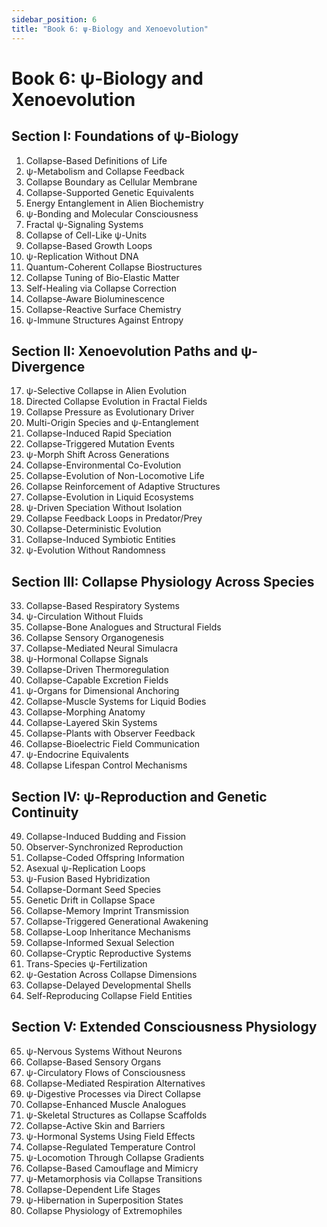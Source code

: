```yaml
---
sidebar_position: 6
title: "Book 6: ψ-Biology and Xenoevolution"
---
```


# Book 6: ψ-Biology and Xenoevolution

## Section I: Foundations of ψ-Biology

1. Collapse-Based Definitions of Life
2. ψ-Metabolism and Collapse Feedback
3. Collapse Boundary as Cellular Membrane
4. Collapse-Supported Genetic Equivalents
5. Energy Entanglement in Alien Biochemistry
6. ψ-Bonding and Molecular Consciousness
7. Fractal ψ-Signaling Systems
8. Collapse of Cell-Like ψ-Units
9. Collapse-Based Growth Loops
10. ψ-Replication Without DNA
11. Quantum-Coherent Collapse Biostructures
12. Collapse Tuning of Bio-Elastic Matter
13. Self-Healing via Collapse Correction
14. Collapse-Aware Bioluminescence
15. Collapse-Reactive Surface Chemistry
16. ψ-Immune Structures Against Entropy

## Section II: Xenoevolution Paths and ψ-Divergence

17. ψ-Selective Collapse in Alien Evolution
18. Directed Collapse Evolution in Fractal Fields
19. Collapse Pressure as Evolutionary Driver
20. Multi-Origin Species and ψ-Entanglement
21. Collapse-Induced Rapid Speciation
22. Collapse-Triggered Mutation Events
23. ψ-Morph Shift Across Generations
24. Collapse-Environmental Co-Evolution
25. Collapse-Evolution of Non-Locomotive Life
26. Collapse Reinforcement of Adaptive Structures
27. Collapse-Evolution in Liquid Ecosystems
28. ψ-Driven Speciation Without Isolation
29. Collapse Feedback Loops in Predator/Prey
30. Collapse-Deterministic Evolution
31. Collapse-Induced Symbiotic Entities
32. ψ-Evolution Without Randomness

## Section III: Collapse Physiology Across Species

33. Collapse-Based Respiratory Systems
34. ψ-Circulation Without Fluids
35. Collapse-Bone Analogues and Structural Fields
36. Collapse Sensory Organogenesis
37. Collapse-Mediated Neural Simulacra
38. ψ-Hormonal Collapse Signals
39. Collapse-Driven Thermoregulation
40. Collapse-Capable Excretion Fields
41. ψ-Organs for Dimensional Anchoring
42. Collapse-Muscle Systems for Liquid Bodies
43. Collapse-Morphing Anatomy
44. Collapse-Layered Skin Systems
45. Collapse-Plants with Observer Feedback
46. Collapse-Bioelectric Field Communication
47. ψ-Endocrine Equivalents
48. Collapse Lifespan Control Mechanisms

## Section IV: ψ-Reproduction and Genetic Continuity

49. Collapse-Induced Budding and Fission
50. Observer-Synchronized Reproduction
51. Collapse-Coded Offspring Information
52. Asexual ψ-Replication Loops
53. ψ-Fusion Based Hybridization
54. Collapse-Dormant Seed Species
55. Genetic Drift in Collapse Space
56. Collapse-Memory Imprint Transmission
57. Collapse-Triggered Generational Awakening
58. Collapse-Loop Inheritance Mechanisms
59. Collapse-Informed Sexual Selection
60. Collapse-Cryptic Reproductive Systems
61. Trans-Species ψ-Fertilization
62. ψ-Gestation Across Collapse Dimensions
63. Collapse-Delayed Developmental Shells
64. Self-Reproducing Collapse Field Entities

## Section V: Extended Consciousness Physiology

65. ψ-Nervous Systems Without Neurons
66. Collapse-Based Sensory Organs
67. ψ-Circulatory Flows of Consciousness
68. Collapse-Mediated Respiration Alternatives
69. ψ-Digestive Processes via Direct Collapse
70. Collapse-Enhanced Muscle Analogues
71. ψ-Skeletal Structures as Collapse Scaffolds
72. Collapse-Active Skin and Barriers
73. ψ-Hormonal Systems Using Field Effects
74. Collapse-Regulated Temperature Control
75. ψ-Locomotion Through Collapse Gradients
76. Collapse-Based Camouflage and Mimicry
77. ψ-Metamorphosis via Collapse Transitions
78. Collapse-Dependent Life Stages
79. ψ-Hibernation in Superposition States
80. Collapse Physiology of Extremophiles